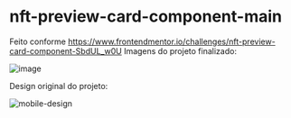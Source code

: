 # nft-preview-card-component-main
Feito conforme https://www.frontendmentor.io/challenges/nft-preview-card-component-SbdUL_w0U
Imagens do projeto finalizado:

![image](https://user-images.githubusercontent.com/109930651/189234953-aa2551b0-8c7d-4fd7-a5b3-0a64bf4991ca.png)

Design original do projeto:

![mobile-design](https://user-images.githubusercontent.com/109930651/189235024-d86c11f0-1476-4f25-bd7e-1ba9ea79e1f4.jpg)
